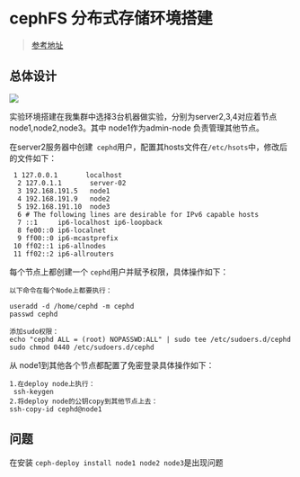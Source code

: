 # cephFS 分布式存储环境搭建
>[参考地址](https://tonybai.com/2016/11/07/integrate-kubernetes-with-ceph-rbd/)



## 总体设计
![](http://tonybai.com/wp-content/uploads/ceph-install.png)

实验环境搭建在我集群中选择3台机器做实验，分别为server2,3,4对应着节点node1,node2,node3。其中 node1作为admin-node 负责管理其他节点。

在server2服务器中创建` cephd`用户，配置其hosts文件在`/etc/hsots`中，修改后的文件如下：

```
 1 127.0.0.1       localhost
  2 127.0.1.1       server-02
  3 192.168.191.5   node1
  4 192.168.191.9   node2
  5 192.168.191.10  node3
  6 # The following lines are desirable for IPv6 capable hosts
  7 ::1     ip6-localhost ip6-loopback
  8 fe00::0 ip6-localnet
  9 ff00::0 ip6-mcastprefix
 10 ff02::1 ip6-allnodes
 11 ff02::2 ip6-allrouters
```

每个节点上都创建一个 `cephd`用户并赋予权限，具体操作如下：

```
以下命令在每个Node上都要执行：

useradd -d /home/cephd -m cephd
passwd cephd

添加sudo权限：
echo "cephd ALL = (root) NOPASSWD:ALL" | sudo tee /etc/sudoers.d/cephd
sudo chmod 0440 /etc/sudoers.d/cephd
```

从 node1到其他各个节点都配置了免密登录具体操作如下：

```
1.在deploy node上执行：
 ssh-keygen
2.将deploy node的公钥copy到其他节点上去：
ssh-copy-id cephd@node1
```


## 问题

在安装 `ceph-deploy install node1 node2 node3`是出现问题
